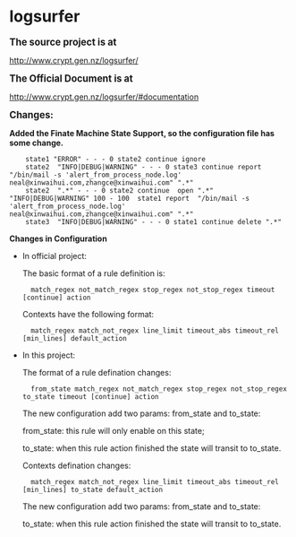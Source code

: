 logsurfer
=========

<big>**The source project is at**</big>

http://www.crypt.gen.nz/logsurfer/

<big>**The Official Document is at**</big>

http://www.crypt.gen.nz/logsurfer/#documentation

<big>**Changes:</big>**

**Added the Finate Machine State Support, so the configuration file has some change.**

		state1 "ERROR" - - - 0 state2 continue ignore
		state2	"INFO|DEBUG|WARNING" - - - 0 state3 continue report  "/bin/mail -s 'alert_from_process_node.log' neal@xinwaihui.com,zhangce@xinwaihui.com" ".*"
		state2 	".*" - - - 0 state2 continue  open ".*" "INFO|DEBUG|WARNING" 100 - 100  state1 report  "/bin/mail -s 'alert_from_process_node.log' neal@xinwaihui.com,zhangce@xinwaihui.com" ".*"
		state3	"INFO|DEBUG|WARNING" - - - 0 state1 continue delete ".*"



**Changes in Configuration**

- In official project:

	The basic format of a rule definition is:

		match_regex not_match_regex stop_regex not_stop_regex timeout [continue] action

	Contexts have the following format:

		match_regex match_not_regex line_limit timeout_abs timeout_rel [min_lines] default_action



- In this project:
	
	The format of a rule defination changes:

		from_state match_regex not_match_regex stop_regex not_stop_regex to_state timeout [continue] action

	The new configuration add two params: from_state and to_state:

	from_state: this rule will only enable on this state;

	to_state: when this rule action finished the state will transit to to_state.


	Contexts defination changes:

	   	match_regex match_not_regex line_limit timeout_abs timeout_rel [min_lines] to_state default_action


	 The new configuration add two params: from_state and to_state:

	 to_state: when this rule action finished the state will transit to to_state.

